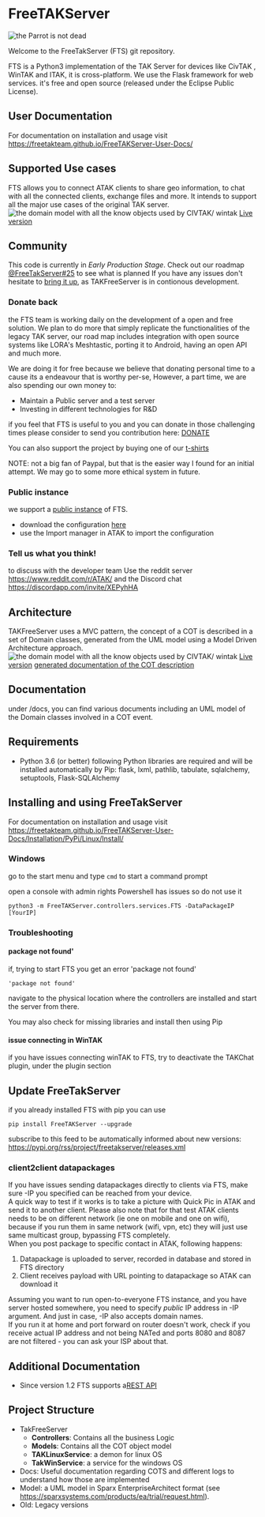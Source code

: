 # FreeTAKServer

![the Parrot is not dead](https://github.com/Tapawingo/FreeTakServer/blob/master/docs/FreeTakServer%20specs/FreeTakServerLogo.png?raw=true)

Welcome to the FreeTakServer (FTS) git repository.

FTS is a Python3 implementation of the TAK Server for devices like CivTAK , WinTAK and ITAK, it is cross-platform. We use the Flask framework for web services.
it's free and open source (released under the Eclipse Public License).

## User Documentation

For documentation on installation and usage visit https://freetakteam.github.io/FreeTAKServer-User-Docs/

## Supported Use cases

FTS allows you to connect ATAK clients to share geo information, to chat with all the connected clients, exchange files and more.
It intends to support all the major use cases of the original TAK server.
![the domain model with all the know objects used by CIVTAK/ wintak](https://github.com/Tapawingo/TAKlib/blob/master/docs/FreeTakServer%20specs/FreeTak%20Use%20Case%20model.png?raw=true)
[Live version](http://pldemo.sparxsystems.us/TVHOG)

## Community

This code is currently in _Early Production Stage_.
Check out our roadmap [@FreeTakServer#25](https://github.com/FreeTAKTeam/FreeTakServer/issues/25) to see what is planned
If you have any issues don't hesitate to [bring it up](https://github.com/Tapawingo/FreeTakServer/issues), as TAKFreeServer is in contionous development.

### Donate back

the FTS team is working daily on the development of a open and free solution. We plan to do more that simply replicate the functionalities of the legacy TAK server, our road map includes integration with open source systems like LORA's Meshtastic, porting it to Android, having an open API and much more.

We are doing it for free because we believe that donating personal time to a cause its a endeavour that is worthy per-se, However, a part time, we are also spending our own money to:

- Maintain a Public server and a test server
- Investing in different technologies for R&D

if you feel that FTS is useful to you and you can donate in those challenging times please consider to send you contribution here:
[DONATE](https://www.paypal.com/cgi-bin/webscr?cmd=_donations&business=brothercorvo%40gmail.com&item_name=FreeTAKServer+R%26D&currency_code=CAD&source=url)

You can also support the project by buying one of our [t-shirts](http://tee.pub/lic/elARpZYCmaw)

NOTE:
not a big fan of Paypal, but that is the easier way I found for an initial attempt. We may go to some more ethical system in future.

### Public instance

we support a [public instance](https://www.reddit.com/r/ATAK/wiki/index/freetakserver) of FTS.

- download the configuration [here](https://drive.google.com/file/d/1IK1LfPN13EWikHaMyOuDDwIerNGz-Wli/view?usp=sharing)
- use the Import manager in ATAK to import the configuration

### Tell us what you think!

to discuss with the developer team
Use the reddit server
https://www.reddit.com/r/ATAK/
and the Discord chat
https://discordapp.com/invite/XEPyhHA

## Architecture

TAKFreeServer uses a MVC pattern, the concept of a COT is described in a set of Domain classes, generated from the UML model using a Model Driven Architecture approach.
![the domain model with all the know objects used by CIVTAK/ wintak](https://github.com/FreeTAKTeam/FreeTakServer/blob/master/docs/FreeTAKServer%20Model.png) [Live version](http://pldemo.sparxsystems.us/Ldsd4T)
[generated documentation of the COT description](https://github.com/FreeTAKTeam/FreeTakServer/blob/master/docs/FreeTakServer%20specs/COTDomainModel.pdf)

## Documentation

under /docs, you can find various documents including an UML model of the Domain classes involved in a COT event.

## Requirements

- Python 3.6 (or better)
  following Python libraries are required and will be installed automatically by Pip: flask, lxml, pathlib, tabulate, sqlalchemy, setuptools, Flask-SQLAlchemy

## Installing and using FreeTakServer

For documentation on installation and usage visit https://freetakteam.github.io/FreeTAKServer-User-Docs/Installation/PyPi/Linux/Install/

### Windows

go to the start menu and type `cmd` to start a command prompt

open a console with admin rights
Powershell has issues so do not use it

```
python3 -m FreeTAKServer.controllers.services.FTS -DataPackageIP [YourIP]
```

### Troubleshooting

#### package not found'

if, trying to start FTS you get an error 'package not found'

```
'package not found'
```

navigate to the physical location where the controllers are installed and start the server from there.

You may also check for missing libraries and install then using Pip

#### issue connecting in WinTAK

if you have issues connecting winTAK to FTS, try to deactivate the TAKChat plugin, under the plugin section

## Update FreeTakServer

if you already installed FTS with pip you can use

```
pip install FreeTAKServer --upgrade
```

subscribe to this feed to be automatically informed about new versions:
https://pypi.org/rss/project/freetakserver/releases.xml

### client2client datapackages

If you have issues sending datapackages directly to clients via FTS, make sure -IP you specified can be reached from your device.  
A quick way to test if it works is to take a picture with Quick Pic in ATAK and send it to another client. Please also note that for that test ATAK clients needs to be on different network (ie one on mobile and one on wifi), because if you run them in same network (wifi, vpn, etc) they will just use same multicast group, bypassing FTS completely.  
When you post package to specific contact in ATAK, following happens:

1. Datapackage is uploaded to server, recorded in database and stored in FTS directory
2. Client receives payload with URL pointing to datapackage so ATAK can download it

Assuming you want to run open-to-everyone FTS instance, and you have server hosted somewhere, you need to specify _public_ IP address in -IP argument. And just in case, -IP also accepts domain names.  
If you run it at home and port forward on router doesn't work, check if you receive actual IP address and not being NATed and ports 8080 and 8087 are not filtered - you can ask your ISP about that.

## Additional Documentation

- Since version 1.2 FTS supports a[REST API](https://github.com/FreeTAKTeam/FreeTakServer/blob/master/REST_APIDoc.md)

## Project Structure

- TakFreeServer
  - **Controllers**: Contains all the business Logic
  - **Models**: Contains all the COT object model
  - **TAKLinuxService**: a demon for linux OS
  - **TakWinService**: a service for the windows OS
- Docs: Useful documentation regarding COTS and different logs to understand how those are implemented
- Model: a UML model in Sparx EnterpriseArchitect format (see https://sparxsystems.com/products/ea/trial/request.html).
- Old: Legacy versions
